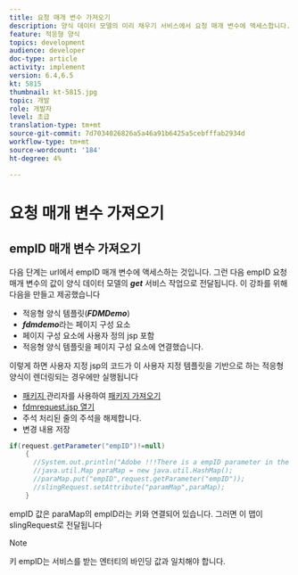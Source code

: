 ```yaml
---
title: 요청 매개 변수 가져오기
description: 양식 데이터 모델의 미리 채우기 서비스에서 요청 매개 변수에 액세스합니다.
feature: 적응형 양식
topics: development
audience: developer
doc-type: article
activity: implement
version: 6.4,6.5
kt: 5815
thumbnail: kt-5815.jpg
topic: 개발
role: 개발자
level: 초급
translation-type: tm+mt
source-git-commit: 7d7034026826a5a46a91b6425a5cebfffab2934d
workflow-type: tm+mt
source-wordcount: '184'
ht-degree: 4%

---
```


# 요청 매개 변수 가져오기

## empID 매개 변수 가져오기

다음 단계는 url에서 empID 매개 변수에 액세스하는 것입니다. 그런 다음 empID 요청 매개 변수의 값이 양식 데이터 모델의 **_get_** 서비스 작업으로 전달됩니다.
이 강좌를 위해 다음을 만들고 제공했습니다

* 적응형 양식 템플릿(**_FDMDemo_**)
* **_fdmdemo_**&#x200B;라는 페이지 구성 요소
* 페이지 구성 요소에 사용자 정의 jsp 포함
* 적응형 양식 템플릿을 페이지 구성 요소에 연결했습니다.

이렇게 하면 사용자 지정 jsp의 코드가 이 사용자 지정 템플릿을 기반으로 하는 적응형 양식이 렌더링되는 경우에만 실행됩니다

* [패키지 ](assets/template-page-component.zip) 관리자를 사용하여  [패키지 가져오기](http://localhost:4502/crx/packmgr/index.jsp)
* [fdmrequest.jsp 열기](http://localhost:4502/crx/de/index.jsp#/apps/fdmdemo/component/page/fdmdemo/fdmrequest.jsp)
* 주석 처리된 줄의 주석을 해제합니다.
* 변경 내용 저장

```java
if(request.getParameter("empID")!=null)
    {
      //System.out.println("Adobe !!!There is a empID parameter in the request "+request.getParameter("empID"));
      //java.util.Map paraMap = new java.util.HashMap();
      //paraMap.put("empID",request.getParameter("empID"));
      //slingRequest.setAttribute("paramMap",paraMap);
    }
```

empID 값은 paraMap의 empID라는 키와 연결되어 있습니다. 그러면 이 맵이 slingRequest로 전달됩니다

>[!NOTE]
>
>키 empID는 서비스를 받는 엔터티의 바인딩 값과 일치해야 합니다.
